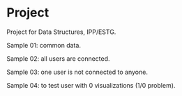 # Project

Project for Data Structures, IPP/ESTG.

Sample 01: common data.

Sample 02: all users are connected.

Sample 03: one user is not connected to anyone.

Sample 04: to test user with 0 visualizations (1/0 problem).